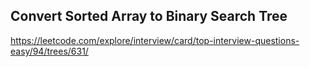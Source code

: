 ## Convert Sorted Array to Binary Search Tree
https://leetcode.com/explore/interview/card/top-interview-questions-easy/94/trees/631/
